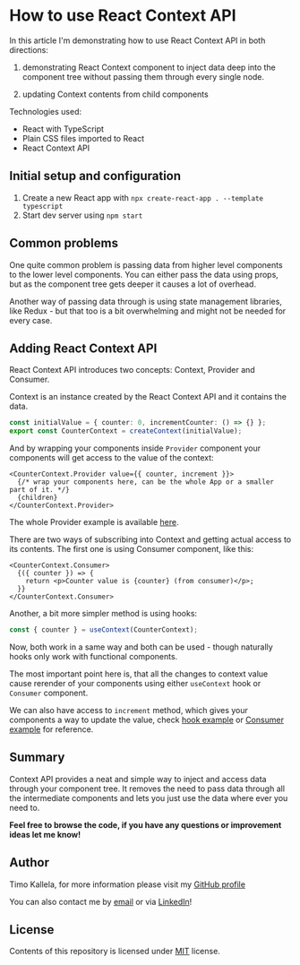 # How to use React Context API

In this article I'm demonstrating how to use React Context API in both directions:

1. demonstrating React Context <Provider /> component to inject data deep into the component tree without passing them through every single node.

2. updating Context contents from child components

Technologies used:

- React with TypeScript
- Plain CSS files imported to React
- React Context API

## Initial setup and configuration

1. Create a new React app with `npx create-react-app . --template typescript`
2. Start dev server using `npm start`

## Common problems

One quite common problem is passing data from higher level components to the lower level components. You can either pass the data using props, but as the component tree gets deeper it causes a lot of overhead.

Another way of passing data through is using state management libraries, like Redux - but that too is a bit overwhelming and might not be needed for every case.

## Adding React Context API

React Context API introduces two concepts: Context, Provider and Consumer.

Context is an instance created by the React Context API and it contains the data.

```ts
const initialValue = { counter: 0, incrementCounter: () => {} };
export const CounterContext = createContext(initialValue);
```

And by wrapping your components inside `Provider` component your components will get access to the value of the context:

```tsx
<CounterContext.Provider value={{ counter, increment }}>
  {/* wrap your components here, can be the whole App or a smaller part of it. */}
  {children}
</CounterContext.Provider>
```

The whole Provider example is available [here](src/providers/counter.tsx).

There are two ways of subscribing into Context and getting actual access to its contents. The first one is using Consumer component, like this:

```tsx
<CounterContext.Consumer>
  {({ counter }) => {
    return <p>Counter value is {counter} (from consumer)</p>;
  }}
</CounterContext.Consumer>
```

Another, a bit more simpler method is using hooks:

```ts
const { counter } = useContext(CounterContext);
```

Now, both work in a same way and both can be used - though naturally hooks only work with functional components.

The most important point here is, that all the changes to context value cause rerender of your components using either `useContext` hook or `Consumer` component.

We can also have access to `increment` method, which gives your components a way to update the value, check [hook example](src/components/hook-increment.tsx) or [Consumer example](src/components/consumer-increment.tsx) for reference.

## Summary

Context API provides a neat and simple way to inject and access data through your component tree. It removes the need to pass data through all the intermediate components and lets you just use the data where ever you need to.

**Feel free to browse the code, if you have any questions or improvement ideas let me know!**

## Author

Timo Kallela, for more information please visit my [GitHub profile](https://github.com/kallelat)

You can also contact me by [email](mailto:timo.kallela@gmail.com) or via [LinkedIn](https://www.linkedin.com/in/kallelat/)!

## License

Contents of this repository is licensed under [MIT](LICENSE) license.
